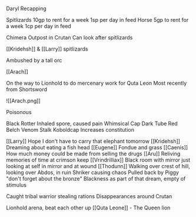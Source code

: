 Daryl Recapping

Spitlizards
	10gp to rent for a week
	1sp per day in feed
Horse
	5gp to rent for a week
	1cp per day in feed

Chimera Outpost in Crutan
	Can look after spitlizards

[[Kridehsh]] & [[Larry]] spitlizards

Ambushed by a tall orc

[[Arach]]

On the way to Lionhold to do mercenary work for Quta Leon
Most recently from 
Shortsword 

![[Arach.png]]

Poisonous

Black Rotter 
	Inhaled spore, caused pain
Whimsical Cap
Dark Tube
Red Belch
Venom Stalk
Koboldcap
	Increases constitution


[[Larry]]
	Hope I don't have to carry that elephant tomorrow
[[Kridehsh]]
	Dreaming about eating a fish head
[[Eugene]]
	Fondue and grass
[[Caenis]]
	How much money could be made from selling the drugs
[[Aru]]
	Reliving memories of time at crimson keep
[[Vrindrilliax]]
	Black room with mirror just looking at self in mirror and at wound
[[Thodunn]]
	Walking over crest of hill, looking over Abdos, in ruin
	Shriker causing chaos
	Pulled back by Piggy "don't forget about the bronze"
	Blackness as part of that dream, empty of stimulus


Caught tribal warrior stealing rations
Disappearances around Crutan

Lionhold arena, beat each other up
[[Quta Leone]] - The Queen lion

